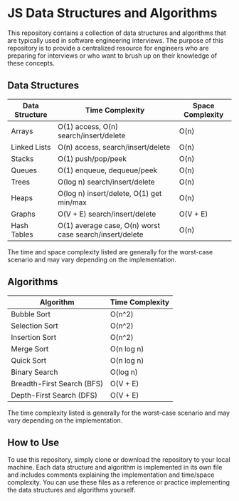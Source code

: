 # JS Data Structures and Algorithms 

This repository contains a collection of data structures and algorithms that are typically used in software engineering interviews. The purpose of this repository is to provide a centralized resource for engineers who are preparing for interviews or who want to brush up on their knowledge of these concepts.

## Data Structures

| Data Structure | Time Complexity | Space Complexity |
|----------------|----------------|-----------------|
| Arrays         | O(1) access, O(n) search/insert/delete | O(n) |
| Linked Lists   | O(n) access, search/insert/delete | O(n) |
| Stacks         | O(1) push/pop/peek | O(n) |
| Queues         | O(1) enqueue, dequeue/peek | O(n) |
| Trees          | O(log n) search/insert/delete | O(n) |
| Heaps          | O(log n) insert/delete, O(1) get min/max | O(n) |
| Graphs         | O(V + E) search/insert/delete | O(V + E) |
| Hash Tables    | O(1) average case, O(n) worst case search/insert/delete | O(n) |

The time and space complexity listed are generally for the worst-case scenario and may vary depending on the implementation.

## Algorithms

| Algorithm       | Time Complexity |
|-----------------|----------------|
| Bubble Sort     | O(n^2)         |
| Selection Sort  | O(n^2)         |
| Insertion Sort  | O(n^2)         |
| Merge Sort      | O(n log n)     |
| Quick Sort      | O(n log n)     |
| Binary Search   | O(log n)       |
| Breadth-First Search (BFS) | O(V + E) |
| Depth-First Search (DFS)   | O(V + E) |

The time complexity listed is generally for the worst-case scenario and may vary depending on the implementation.

## How to Use

To use this repository, simply clone or download the repository to your local machine. Each data structure and algorithm is implemented in its own file and includes comments explaining the implementation and time/space complexity. You can use these files as a reference or practice implementing the data structures and algorithms yourself.

